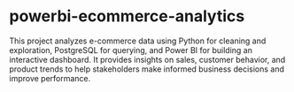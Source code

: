 # powerbi-ecommerce-analytics
This project analyzes e-commerce data using Python for cleaning and exploration, PostgreSQL for querying, and Power BI for building an interactive dashboard. It provides insights on sales, customer behavior, and product trends to help stakeholders make informed business decisions and improve performance.
